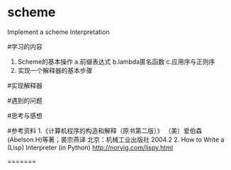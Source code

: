 scheme
======

Implement a scheme Interpretation

#学习的内容
1. Scheme的基本操作
    a.前缀表达式
    b.lambda匿名函数
    c.应用序与正则序
2. 实现一个解释器的基本步骤

#实现解释器

#遇到的问题

#思考与感想

#参考资料
1.《计算机程序的构造和解释（原书第二版）》 （美）爱伯森(Abelson.H)等著；裘宗燕译 北京：机械工业出版社 2004.2
2. How to Write a (Lisp) Interpreter (in Python) http://norvig.com/lispy.html

=======

